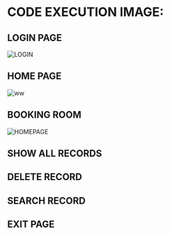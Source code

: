 # CODE EXECUTION IMAGE:
## LOGIN PAGE
  ![LOGIN](https://user-images.githubusercontent.com/101448351/161426159-da78ea76-5a59-4400-9958-622efa4d90f4.jpeg)

 
## HOME PAGE
  
![ww](https://user-images.githubusercontent.com/101448351/161426285-087bd90a-cc45-441e-97d8-ad4331579feb.jpeg)



## BOOKING ROOM
  ![HOMEPAGE](https://user-images.githubusercontent.com/101448351/161426208-94193525-f902-44da-abae-05f4b632bf89.jpeg)

## SHOW ALL RECORDS


## DELETE RECORD


## SEARCH RECORD


## EXIT PAGE



